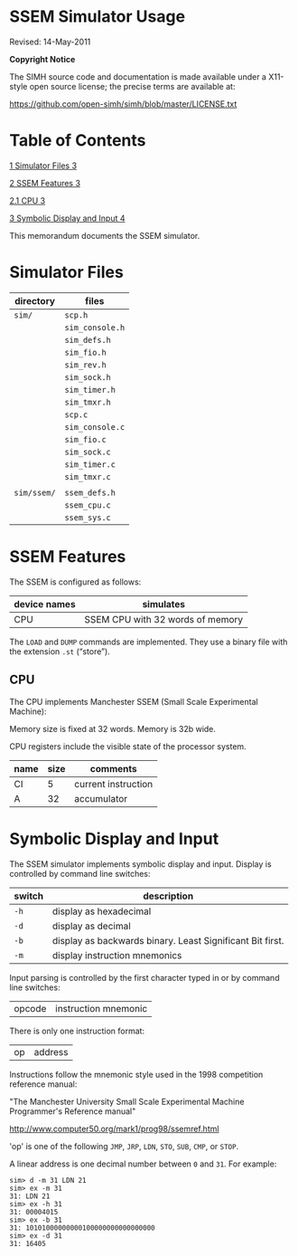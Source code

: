 # SSEM Simulator Usage

Revised: 14-May-2011

**Copyright Notice**

The SIMH source code and documentation is made available under a
X11-style open source license; the precise terms are available at:

<https://github.com/open-simh/simh/blob/master/LICENSE.txt>

# Table of Contents

[1 Simulator Files 3](#simulator-files)

[2 SSEM Features 3](#ssem-features)

[2.1 CPU 3](#cpu)

[3 Symbolic Display and Input 4](#symbolic-display-and-input)

This memorandum documents the SSEM simulator.

# Simulator Files

| directory   | files           |
|-------------|-----------------|
| `sim/`      | `scp.h`         |
|             | `sim_console.h` |
|             | `sim_defs.h`    |
|             | `sim_fio.h`     |
|             | `sim_rev.h`     |
|             | `sim_sock.h`    |
|             | `sim_timer.h`   |
|             | `sim_tmxr.h`    |
|             | `scp.c`         |
|             | `sim_console.c` |
|             | `sim_fio.c`     |
|             | `sim_sock.c`    |
|             | `sim_timer.c`   |
|             | `sim_tmxr.c`    |
|             |                 |
| `sim/ssem/` | `ssem_defs.h`   |
|             | `ssem_cpu.c`    |
|             | `ssem_sys.c`    |

# SSEM Features

The SSEM is configured as follows:

| device names | simulates                        |
|--------------|----------------------------------|
| CPU          | SSEM CPU with 32 words of memory |

The `LOAD` and `DUMP` commands are implemented. They use a binary file
with the extension `.st` (“store”).

## CPU

The CPU implements Manchester SSEM (Small Scale Experimental Machine):

Memory size is fixed at 32 words. Memory is 32b wide.

CPU registers include the visible state of the processor system.

| name | size | comments            |
|------|------|---------------------|
| CI   | 5    | current instruction |
| A    | 32   | accumulator         |

# Symbolic Display and Input

The SSEM simulator implements symbolic display and input. Display is
controlled by command line switches:

| switch | description                                               |
|--------|-----------------------------------------------------------|
| `-h`   | display as hexadecimal                                    |
| `-d`   | display as decimal                                        |
| `-b`   | display as backwards binary. Least Significant Bit first. |
| `-m`   | display instruction mnemonics                             |

Input parsing is controlled by the first character typed in or by
command line switches:

|        |                      |
|--------|----------------------|
| opcode | instruction mnemonic |

There is only one instruction format:

|    |         |
|----|---------|
| op | address |

Instructions follow the mnemonic style used in the 1998 competition
reference manual:

"The Manchester University Small Scale Experimental Machine
Programmer's Reference manual"

<http://www.computer50.org/mark1/prog98/ssemref.html>

'op' is one of the following `JMP`, `JRP`, `LDN`, `STO`, `SUB`, `CMP`,
or `STOP`.

A linear address is one decimal number between `0` and `31`. For example:

```
sim> d -m 31 LDN 21
sim> ex -m 31
31: LDN 21
sim> ex -h 31
31: 00004015
sim> ex -b 31
31: 10101000000000100000000000000000
sim> ex -d 31
31: 16405
```
